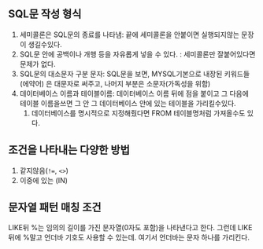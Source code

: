 ## SQL문 작성 형식
1. 세미콜론은 SQL문의 종료를 나타냄: 끝에 세미콜론을 안붙이면 실행되지않는 문장이  생길수있다.
2. SQL문 안에 공백이나 개행 등을  자유롭게 넣을 수 있다. : 세미콜론만 잘붙어있다면 문제가 없다.
3. SQL문의 대소문자 구분 문자: SQL문을 보면, MYSQL기본으로 내장된  키워드들 (에약어) 은 대문자로 써주고, 나머지 부분은 소문자(가독성을 위함)
4. 데이터베이스 이름과 테이블이름: 데이터베이스 이름 뒤에 점을 붙이고 그 다음에 테이블 이름을쓰면 그 안 그 데이터베이스 안에 있는 테이블을  가리킬수있다.
	1. 데이터베이스를 명시적으로 지정해줬다면  FROM 테이블명처럼 가져올수도 있다.

## 조건을 나타내는 다양한 방법
1. 같지않음(`!=`, `<>`)
2. 이중에 있는 (IN)

## 문자열 패턴 매칭 조건
LIKE뒤 %는 임의의 길이를 가진 문자열(0자도 포함)을 나타낸다고 한다. 그런데 LIKE뒤에 %말고 언더바 기호도 사용할 수 있는데. 여기서 언더바는 문자 하나를 가리킨다.

